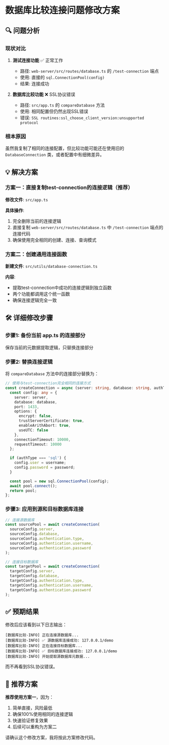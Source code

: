 # 数据库比较连接问题修改方案

## 🔍 问题分析

### 现状对比
1. **测试连接功能** ✅ 正常工作
   - 路径: `web-server/src/routes/database.ts` 的 `/test-connection` 端点
   - 使用: 直接的 `sql.ConnectionPool(config)` 
   - 结果: 连接成功

2. **数据库比较功能** ❌ SSL协议错误  
   - 路径: `src/app.ts` 的 `compareDatabase` 方法
   - 使用: 相同配置但仍然出现SSL错误
   - 错误: `SSL routines:ssl_choose_client_version:unsupported protocol`

### 根本原因
虽然我复制了相同的连接配置，但比较功能可能还在使用旧的 `DatabaseConnection` 类，或者配置中有细微差异。

## 💡 解决方案

### 方案一：直接复制test-connection的连接逻辑（推荐）

**修改文件**: `src/app.ts`

**具体操作**:
1. 完全删除当前的连接逻辑
2. 直接复制 `web-server/src/routes/database.ts` 中 `/test-connection` 端点的连接代码
3. 确保使用完全相同的创建、连接、查询模式

### 方案二：创建通用连接函数

**新建文件**: `src/utils/database-connection.ts`

**内容**: 
- 提取test-connection中成功的连接逻辑到独立函数
- 两个功能都调用这个统一函数
- 确保连接逻辑完全一致

## 🛠️ 详细修改步骤

### 步骤1: 备份当前 app.ts 的连接部分
保存当前的元数据提取逻辑，只替换连接部分

### 步骤2: 替换连接逻辑
将 `compareDatabase` 方法中的连接部分替换为：

```typescript
// 使用与test-connection完全相同的连接方式
const createConnection = async (server: string, database: string, authType: string, username?: string, password?: string) => {
  const config: any = {
    server: server,
    database: database,
    port: 1433,
    options: {
      encrypt: false,
      trustServerCertificate: true,
      enableArithAbort: true,
      useUTC: false
    },
    connectionTimeout: 10000,
    requestTimeout: 10000
  };

  if (authType === 'sql') {
    config.user = username;
    config.password = password;
  }

  const pool = new sql.ConnectionPool(config);
  await pool.connect();
  return pool;
};
```

### 步骤3: 应用到源和目标数据库连接
```typescript
// 连接源数据库
const sourcePool = await createConnection(
  sourceConfig.server,
  sourceConfig.database, 
  sourceConfig.authentication.type,
  sourceConfig.authentication.username,
  sourceConfig.authentication.password
);

// 连接目标数据库  
const targetPool = await createConnection(
  targetConfig.server,
  targetConfig.database,
  targetConfig.authentication.type, 
  targetConfig.authentication.username,
  targetConfig.authentication.password
);
```

## ✅ 预期结果

修改后应该看到以下日志输出：
```
[数据库比较-INFO] 正在连接源数据库...
[数据库比较-INFO] ✅ 源数据库连接成功: 127.0.0.1/demo
[数据库比较-INFO] 正在连接目标数据库...
[数据库比较-INFO] ✅ 目标数据库连接成功: 127.0.0.1/demo
[数据库比较-INFO] 开始提取源数据库元数据...
```

而不再看到SSL协议错误。

## 🎯 推荐方案

**推荐使用方案一**，因为：
1. 简单直接，风险最低
2. 确保100%使用相同的连接逻辑  
3. 快速验证修复效果
4. 后续可以重构为方案二

请确认这个修改方案，我将按此方案修改代码。